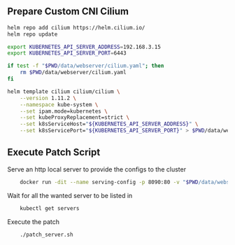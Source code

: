

## Prepare Custom CNI Cilium

```sh
helm repo add cilium https://helm.cilium.io/
helm repo update

export KUBERNETES_API_SERVER_ADDRESS=192.168.3.15
export KUBERNETES_API_SERVER_PORT=6443

if test -f "$PWD/data/webserver/cilium.yaml"; then
    rm $PWD/data/webserver/cilium.yaml
fi

helm template cilium cilium/cilium \
    --version 1.11.2 \
    --namespace kube-system \
    --set ipam.mode=kubernetes \
    --set kubeProxyReplacement=strict \
    --set k8sServiceHost="${KUBERNETES_API_SERVER_ADDRESS}" \
    --set k8sServicePort="${KUBERNETES_API_SERVER_PORT}" > $PWD/data/webserver/cilium.yaml

```

## Execute Patch Script

Serve an http local server to provide the configs to the cluster
```sh
    docker run -dit --name serving-config -p 8090:80 -v "$PWD/data/webserver":/usr/local/apache2/htdocs/ httpd:2.4  
```

Wait for all the wanted server to be listed in 
```sh
    kubectl get servers
```

Execute the patch
```sh
    ./patch_server.sh
```